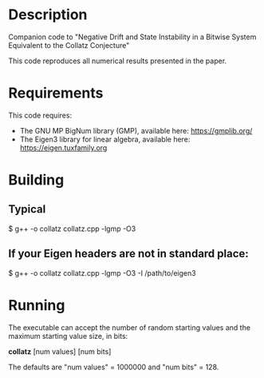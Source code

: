 # Description
Companion code to "Negative Drift and State Instability in a Bitwise System Equivalent to the Collatz Conjecture"

This code reproduces all numerical results presented in the paper.

# Requirements

This code requires:

* The GNU MP BigNum library (GMP), available here: https://gmplib.org/
* The Eigen3 library for linear algebra, available here: https://eigen.tuxfamily.org

# Building

## Typical

$ g++ -o collatz collatz.cpp -lgmp -O3

## If your Eigen headers are not in standard place:

$ g++ -o collatz collatz.cpp -lgmp -O3 -I /path/to/eigen3

# Running

The executable can accept the number of random starting values and the maximum starting value size, in bits:

**collatz** [num values] [num bits]

The defaults are "num values" = 1000000 and "num bits" = 128.
